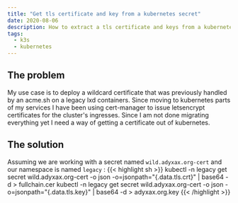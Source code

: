 ```yaml
---
title: "Get tls certificate and key from a kubernetes secret"
date: 2020-08-06
description: How to extract a tls certificate and keys from a kubernetes secret
tags:
  - k3s
  - kubernetes
---
```


## The problem

My use case is to deploy a wildcard certificate that was previously handled by an acme.sh on a legacy lxd containers. Since moving to kubernetes parts of my services I have been using cert-manager to issue letsencrypt certificates for the cluster's ingresses. Since I am not done migrating everything yet I need a way of getting a certificate out of kubernetes.

## The solution

Assuming we are working with a secret named `wild.adyxax.org-cert` and our namespace is named `legacy` :
{{< highlight sh >}}
kubectl -n legacy get secret wild.adyxax.org-cert -o json -o=jsonpath="{.data.tls\.crt}" | base64 -d > fullchain.cer
kubectl -n legacy get secret wild.adyxax.org-cert -o json -o=jsonpath="{.data.tls\.key}" | base64 -d > adyxax.org.key
{{< /highlight >}}
